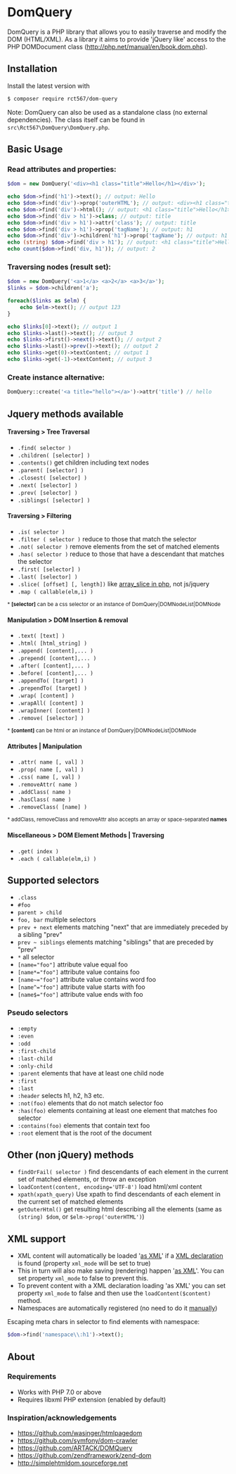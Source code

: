 # DomQuery

DomQuery is a PHP library that allows you to easily traverse and modify the DOM (HTML/XML). As a library it aims to
provide 'jQuery like' access to the PHP DOMDocument class (http://php.net/manual/en/book.dom.php).

## Installation

Install the latest version with

```bash
$ composer require rct567/dom-query
```

Note: DomQuery can also be used as a standalone class (no external dependencies). The class itself can be found in `src\Rct567\DomQuery\DomQuery.php`.

## Basic Usage

### Read attributes and properties:

``` php
$dom = new DomQuery('<div><h1 class="title">Hello</h1></div>');

echo $dom->find('h1')->text(); // output: Hello
echo $dom->find('div')->prop('outerHTML'); // output: <div><h1 class="title">Hello</h1></div>
echo $dom->find('div')->html(); // output: <h1 class="title">Hello</h1>
echo $dom->find('div > h1')->class; // output: title
echo $dom->find('div > h1')->attr('class'); // output: title
echo $dom->find('div > h1')->prop('tagName'); // output: h1
echo $dom->find('div')->children('h1')->prop('tagName'); // output: h1
echo (string) $dom->find('div > h1'); // output: <h1 class="title">Hello</h1>
echo count($dom->find('div, h1')); // output: 2
```

### Traversing nodes (result set):

``` php
$dom = new DomQuery('<a>1</a> <a>2</a> <a>3</a>');
$links = $dom->children('a');

foreach($links as $elm) {
    echo $elm->text(); // output 123
}

echo $links[0]->text(); // output 1
echo $links->last()->text(); // output 3
echo $links->first()->next()->text(); // output 2
echo $links->last()->prev()->text(); // output 2
echo $links->get(0)->textContent; // output 1
echo $links->get(-1)->textContent; // output 3
```

### Create instance alternative:

```php
DomQuery::create('<a title="hello"></a>')->attr('title') // hello
```

## Jquery methods available

#### Traversing > Tree Traversal

- `.find( selector )`
- `.children( [selector] )`
- `.contents()` get children including text nodes
- `.parent( [selector] )`
- `.closest( [selector] )`
- `.next( [selector] )`
- `.prev( [selector] )`
- `.siblings( [selector] )`

 #### Traversing > Filtering

- `.is( selector )`
- `.filter ( selector )` reduce to those that match the selector
- `.not( selector )` remove elements from the set of matched elements
- `.has( selector )` reduce to those that have a descendant that matches the selector
- `.first( [selector] )`
- `.last( [selector] )`
- `.slice( [offset] [, length])` like [array_slice in php](http://php.net/manual/en/function.array-slice.php), not js/jquery
- `.map ( callable(elm,i) )`

<sub>\* __[selector]__ can be a css selector or an instance of DomQuery|DOMNodeList|DOMNode </sub>

 #### Manipulation > DOM Insertion & removal

- `.text( [text] )`
- `.html( [html_string] )`
- `.append( [content],... )`
- `.prepend( [content],... )`
- `.after( [content],... )`
- `.before( [content],... )`
- `.appendTo( [target] )`
- `.prependTo( [target] )`
- `.wrap( [content] )`
- `.wrapAll( [content] )`
- `.wrapInner( [content] )`
- `.remove( [selector] )`

<sub>\* __[content]__ can be html or an instance of DomQuery|DOMNodeList|DOMNode</sub>

 #### Attributes | Manipulation

- `.attr( name [, val] )`
- `.prop( name [, val] )`
- `.css( name [, val] )`
- `.removeAttr( name )`
- `.addClass( name )`
- `.hasClass( name )`
- `.removeClass( [name] )`

<sub>\* addClass, removeClass and removeAttr also accepts an array or space-separated __names__</sub>

 #### Miscellaneous > DOM Element Methods | Traversing

- `.get( index )`
- `.each ( callable(elm,i) )`

## Supported selectors

- `.class`
- `#foo`
- `parent > child`
- `foo, bar` multiple selectors
- `prev + next` elements matching "next" that are immediately preceded by a sibling "prev"
- `prev ~ siblings` elements matching "siblings" that are preceded by "prev"
- `*` all selector
- `[name="foo"]` attribute value equal foo
- `[name*="foo"]` attribute value contains foo
- `[name~="foo"]` attribute value contains word foo
- `[name^="foo"]` attribute value starts with foo
- `[name$="foo"]` attribute value ends with foo

### Pseudo selectors

- `:empty`
- `:even`
- `:odd`
- `:first-child`
- `:last-child`
- `:only-child`
- `:parent` elements that have at least one child node
- `:first`
- `:last`
- `:header` selects h1, h2, h3 etc.
- `:not(foo)` elements that do not match selector foo
- `:has(foo)` elements containing at least one element that matches foo selector
- `:contains(foo)` elements that contain text foo
- `:root` element that is the root of the document

## Other (non jQuery) methods

- `findOrFail( selector )` find descendants of each element in the current set of matched elements, or throw an exception
- `loadContent(content, encoding='UTF-8')` load html/xml content
- `xpath(xpath_query)` Use xpath to find descendants of each element in the current set of matched elements
- `getOuterHtml()` get resulting html describing all the elements (same as `(string) $dom`, or `$elm->prop('outerHTML')`)

## XML support

- XML content will automatically be loaded '[as XML](http://php.net/manual/en/domdocument.loadxml.php)' if a [XML declaration](http://xmlwriter.net/xml_guide/xml_declaration.shtml) is found (property `xml_mode` will be set to true)
- This in turn will also make saving (rendering) happen '[as XML](http://php.net/manual/en/domdocument.savexml.php)'. You can set property `xml_mode` to false to prevent this.
- To prevent content with a XML declaration loading 'as XML' you can set property `xml_mode` to false and then use the `loadContent($content)` method.
- Namespaces are automatically registered (no need to do it [manually](http://php.net/manual/en/domxpath.registernamespace.php))

Escaping meta chars in selector to find elements with namespace:

```php
$dom->find('namespace\\:h1')->text();
```

## About

### Requirements

- Works with PHP 7.0 or above
- Requires libxml PHP extension (enabled by default)

### Inspiration/acknowledgements

- https://github.com/wasinger/htmlpagedom
- https://github.com/symfony/dom-crawler
- https://github.com/ARTACK/DOMQuery
- https://github.com/zendframework/zend-dom
- http://simplehtmldom.sourceforge.net

